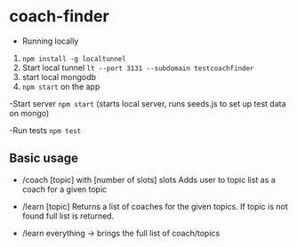 # coach-finder
- Running locally
1. `npm install -g localtunnel`
2. Start local tunnel `lt --port 3131 --subdomain testcoachfinder`
3. start local mongodb
4. `npm start` on the app

-Start server
`npm start` (starts local server, runs seeds.js to set up test data on mongo)

-Run tests
`npm test`


## Basic usage
- /coach [topic] with [number of slots] slots
Adds user to topic list as a coach for a given topic

- /learn [topic]
Returns a list of coaches for the given topics. If topic is not found full list is returned.
* /learn everything -> brings the full list of coach/topics
